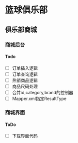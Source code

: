 # 篮球俱乐部
## 俱乐部商城
### 商城后台
#### Todo
- [ ] 订单插入逻辑
- [ ] 订单查询逻辑
- [ ] 热销商品逻辑
- [ ] 商品尺码处理
- [ ] 合并id,category,brand的控制器
- [ ] Mapper.xml指定ResultType
### 商城界面
#### ToDo
- [ ] 下载界面代码